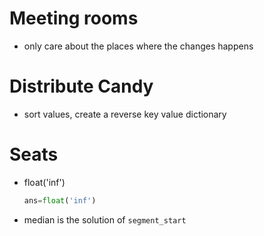 # Meeting rooms

-   only care about the places where the changes happens

# Distribute Candy

-   sort values, create a reverse key value dictionary

# Seats

-   float('inf')
    ```py
    ans=float('inf')
    ```
-   median is the solution of `segment_start`
